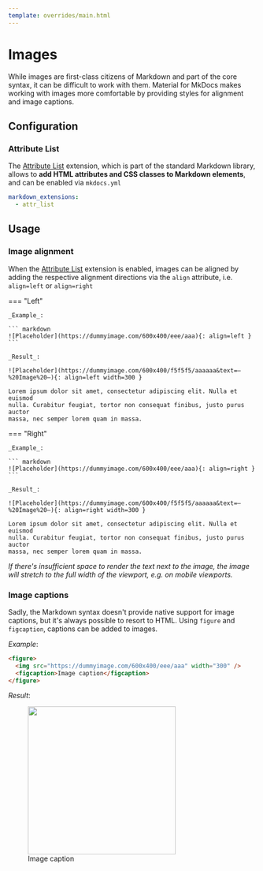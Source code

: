 ```yaml
---
template: overrides/main.html
---
```


# Images

While images are first-class citizens of Markdown and part of the core syntax, 
it can be difficult to work with them. Material for MkDocs makes working with 
images more comfortable by providing styles for alignment and image captions.

  [1]: https://www.markdownguide.org/basic-syntax/#images-1

## Configuration

### Attribute List

The [Attribute List][2] extension, which is part of the standard Markdown
library, allows to __add HTML attributes and CSS classes to Markdown elements__,
and can be enabled via `mkdocs.yml`

``` yaml
markdown_extensions:
  - attr_list
```

  [2]: https://python-markdown.github.io/extensions/attr_list/

## Usage

### Image alignment

When the [Attribute List][2] extension is enabled, images can be aligned by
adding the respective alignment directions via the `align` attribute, i.e.
`align=left` or `align=right`

=== "Left"

    _Example_:

    ``` markdown
    ![Placeholder](https://dummyimage.com/600x400/eee/aaa){: align=left }
    ```

    _Result_:

    ![Placeholder](https://dummyimage.com/600x400/f5f5f5/aaaaaa&text=–%20Image%20–){: align=left width=300 }

    Lorem ipsum dolor sit amet, consectetur adipiscing elit. Nulla et euismod
    nulla. Curabitur feugiat, tortor non consequat finibus, justo purus auctor
    massa, nec semper lorem quam in massa.

=== "Right"

    _Example_:

    ``` markdown
    ![Placeholder](https://dummyimage.com/600x400/eee/aaa){: align=right }
    ```

    _Result_:

    ![Placeholder](https://dummyimage.com/600x400/f5f5f5/aaaaaa&text=–%20Image%20–){: align=right width=300 }

    Lorem ipsum dolor sit amet, consectetur adipiscing elit. Nulla et euismod
    nulla. Curabitur feugiat, tortor non consequat finibus, justo purus auctor
    massa, nec semper lorem quam in massa.

_If there's insufficient space to render the text next to the image, the image
will stretch to the full width of the viewport, e.g. on mobile viewports._

### Image captions

Sadly, the Markdown syntax doesn't provide native support for image captions,
but it's always possible to resort to HTML. Using `figure` and `figcaption`, captions can be added to images.

_Example_:

```html
<figure>
  <img src="https://dummyimage.com/600x400/eee/aaa" width="300" />
  <figcaption>Image caption</figcaption>
</figure>
```

_Result_:
<figure>
  <img src="https://dummyimage.com/600x400/f5f5f5/aaaaaa&text=–%20Image%20–" width="300" />
  <figcaption>Image caption</figcaption>
</figure>
